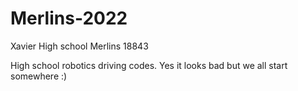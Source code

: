 # Merlins-2022
Xavier High school Merlins 18843

High school robotics driving codes. Yes it looks bad but we all start somewhere :)
